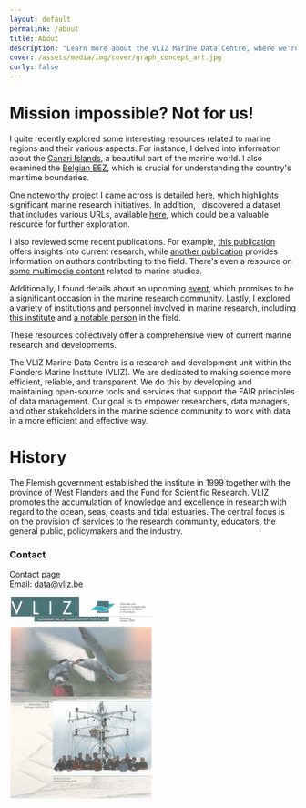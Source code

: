 ```yaml
---
layout: default
permalink: /about
title: About
description: "Learn more about the VLIZ Marine Data Centre, where we're making science more efficient, reliable, and transparent. Discover our mission, values, and core principles. Join us in our journey!"
cover: /assets/media/img/cover/graph_concept_art.jpg
curly: false
---
```


# Mission impossible? Not for us!

I quite recently explored some interesting resources related to marine regions and their various aspects. For instance, I delved into information about the [Canari Islands](https://marineregions.org/mrgid/8361), a beautiful part of the marine world. I also examined the [Belgian EEZ](https://marineregions.org/mrgid/3293), which is crucial for understanding the country's maritime boundaries.

One noteworthy project I came across is detailed [here](https://marineinfo.org/id/project/5240), which highlights significant marine research initiatives. In addition, I discovered a dataset that includes various URLs, available [here](https://marineinfo.org/id/dataset/8135), which could be a valuable resource for further exploration.

I also reviewed some recent publications. For example, [this publication](https://marineinfo.org/id/publication/300143) offers insights into current research, while [another publication](https://marineinfo.org/id/publication/355430) provides information on authors contributing to the field. There's even a resource on [some multimedia content](https://marineinfo.org/id/publication/225534) related to marine studies.

Additionally, I found details about an upcoming [event](https://marineinfo.org/id/event/3255), which promises to be a significant occasion in the marine research community. Lastly, I explored a variety of institutions and personnel involved in marine research, including [this institute](https://marineinfo.org/id/institute/12919) and [a notable person](https://marineinfo.org/id/person/41904) in the field.

These resources collectively offer a comprehensive view of current marine research and developments.

The VLIZ Marine Data Centre is a research and development unit within the Flanders Marine Institute (VLIZ). We are dedicated to making science more efficient, reliable, and transparent. We do this by developing and maintaining open-source tools and services that support the FAIR principles of data management. Our goal is to empower researchers, data managers, and other stakeholders in the marine science community to work with data in a more efficient and effective way.

# History

The Flemish government established the institute in 1999 together with the province of West Flanders and the Fund for Scientific Research. VLIZ promotes the accumulation of knowledge and excellence in research with regard to the ocean, seas, coasts and tidal estuaries. The central focus is on the provision of services to the research community, educators, the general public, policymakers and the industry.

### Contact

Contact [page](https://vliz.be/en/contact)  
Email: [data@vliz.be](mailto:data@vliz.be)

<img src="/assets/media/img/content/vliz1.PNG" alt="vliz image" width="250" >
